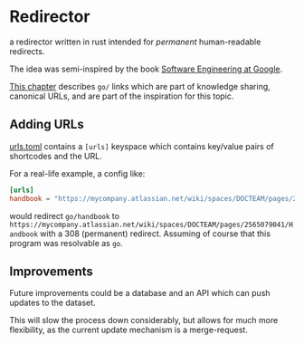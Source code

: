 # Redirector

a redirector written in rust intended for *permanent* human-readable redirects.

The idea was semi-inspired by the book [Software Engineering at Google].

[This chapter](https://abseil.io/resources/swe-book/html/ch03.html#ch01fn44) describes `go/` links which
are part of knowledge sharing, canonical URLs, and are part of the inspiration for this topic.

## Adding URLs

[urls.toml](./urls.toml) contains a `[urls]` keyspace which contains key/value pairs of shortcodes and the URL.

For a real-life example, a config like:
```toml
[urls]
handbook = "https://mycompany.atlassian.net/wiki/spaces/DOCTEAM/pages/2565079041/Handbook"
```
would redirect `go/handbook` to `https://mycompany.atlassian.net/wiki/spaces/DOCTEAM/pages/2565079041/Handbook`
with a 308 (permanent) redirect. Assuming of course that this program was resolvable as `go`.

## Improvements

Future improvements could be a database and an API which can push updates to the dataset.

This will slow the process down considerably, but allows for much more flexibility, as the current
update mechanism is a merge-request.

[Software Engineering at Google]: https://www.oreilly.com/library/view/software-engineering-at/9781492082781/